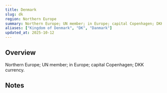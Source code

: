 ```yaml
---
title: Denmark
slug: dk
region: Northern Europe
summary: Northern Europe; UN member; in Europe; capital Copenhagen; DKK currency.
aliases: ["Kingdom of Denmark", "DK", "Danmark"]
updated_at: 2025-10-12
---
```


## Overview

Northern Europe; UN member; in Europe; capital Copenhagen; DKK currency.

## Notes

<!-- Add your first note below -->
